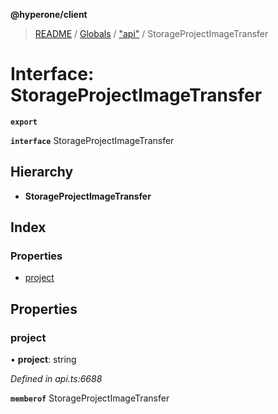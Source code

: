 **@hyperone/client**

> [README](../README.md) / [Globals](../globals.md) / ["api"](../modules/_api_.md) / StorageProjectImageTransfer

# Interface: StorageProjectImageTransfer

**`export`** 

**`interface`** StorageProjectImageTransfer

## Hierarchy

* **StorageProjectImageTransfer**

## Index

### Properties

* [project](_api_.storageprojectimagetransfer.md#project)

## Properties

### project

•  **project**: string

*Defined in api.ts:6688*

**`memberof`** StorageProjectImageTransfer
